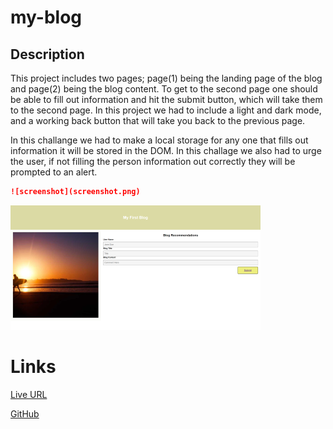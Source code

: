 # my-blog

## Description

This project includes two pages; page(1) being the landing page of the blog and page(2) being the blog content. To get to the second page one should be able to fill out information and hit the submit button, which will take them to the second page. In this project we had to include a light and dark mode, and a working back button that will take you back to the previous page.

In this challange we had to make a local storage for any one that fills out information it will be stored in the DOM. In this challage we also had to urge the user, if not filling the person information out correctly they will be prompted to an alert. 

```md
![screenshot](screenshot.png)
```
![screenshot](screenshot.png)


# Links

[Live URL](https://github.com/meg-an321/my-blog)

[GitHub](https://meg-an321.github.io/my-blog/)